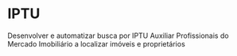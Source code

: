# IPTU
Desenvolver e automatizar busca por IPTU
Auxiliar Profissionais do Mercado Imobiliário a localizar imóveis e proprietários

